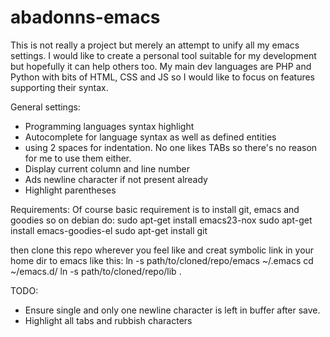abadonns-emacs
==============

This is not really a project but merely an attempt to unify all my emacs settings.
I would like to create a personal tool suitable for my development but hopefully it can help others too.
My main dev languages are PHP and Python with bits of HTML, CSS and JS so I would like to focus on features supporting their syntax.

General settings:
- Programming languages syntax highlight
- Autocomplete for language syntax as well as defined entities
- using 2 spaces for indentation. No one likes TABs so there's no reason for me to use them either.
- Display current column and line number
- Ads newline character if not present already
- Highlight parentheses

Requirements:
Of course basic requirement is to install git, emacs and goodies so on debian do:
sudo apt-get install emacs23-nox
sudo apt-get install emacs-goodies-el
sudo apt-get install git

then clone this repo wherever you feel like and creat symbolic link in your home dir to emacs like this:
ln -s path/to/cloned/repo/emacs ~/.emacs
cd ~/emacs.d/
ln -s path/to/cloned/repo/lib .

TODO:
- Ensure single and only one newline character is left in buffer after save.
- Highlight all tabs and rubbish characters
